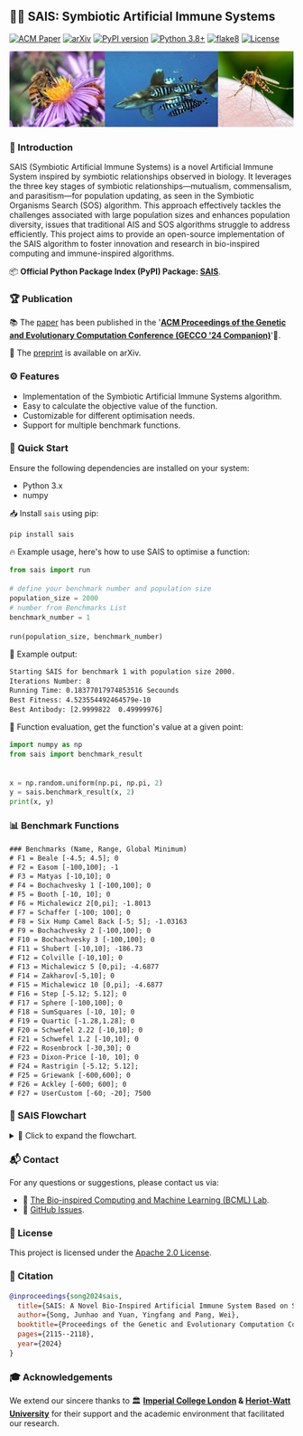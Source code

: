 ## 🧬🤖 SAIS: Symbiotic Artificial Immune Systems

<p align="left">
  <a href="https://dl.acm.org/doi/abs/10.1145/3638530.3664188"><img src="https://img.shields.io/badge/ACM%20GECCO-2024-orange?logo=acm" alt="ACM Paper"></a>
  <a href="https://arxiv.org/abs/2402.07244"><img src="https://img.shields.io/badge/arXiv-2402.07244-b31b1b.svg?logo=arxiv" alt="arXiv"></a>
  <a href="https://pypi.org/project/sais/"><img src="https://img.shields.io/pypi/v/sais.svg?color=blue" alt="PyPI version"></a>
  <a href="https://www.python.org/"><img src="https://img.shields.io/badge/python-3.8%2B-blue.svg?logo=python" alt="Python 3.8+"></a>
  <a href="https://github.com/Rqcker/SymbioticAIS/actions/workflows/flake8.yml"><img src="https://img.shields.io/badge/code%20style-flake8-brightgreen.svg?logo=python" alt="flake8"></a>
  <a href="http://www.apache.org/licenses/LICENSE-2.0"><img src="https://img.shields.io/github/license/Rqcker/SymbioticAIS.svg" alt="License"></a>
</p>

<p align="center">
  <img src="https://raw.githubusercontent.com/Rqcker/ImageHosting/master/dissertation/symbio3.png" alt="Symbiotic">
</p>

### 🔬 Introduction
SAIS (Symbiotic Artificial Immune Systems) is a novel Artificial Immune System inspired by symbiotic relationships observed in biology. It leverages the three key stages of symbiotic relationships—mutualism, commensalism, and parasitism—for population updating, as seen in the Symbiotic Organisms Search (SOS) algorithm. This approach effectively tackles the challenges associated with large population sizes and enhances population diversity, issues that traditional AIS and SOS algorithms struggle to address efficiently. This project aims to provide an open-source implementation of the SAIS algorithm to foster innovation and research in bio-inspired computing and immune-inspired algorithms.

📦 **Official Python Package Index (PyPI) Package: [SAIS](https://pypi.org/project/sais/)**.

### 🏆 Publication

📚 The [paper](https://dl.acm.org/doi/abs/10.1145/3638530.3664188) has been published in the '[**ACM Proceedings of the Genetic and Evolutionary Computation Conference (GECCO '24 Companion)**](https://dl.acm.org/conference/gecco)'🎉.

🎊 The [preprint](https://arxiv.org/abs/2402.07244) is available on arXiv.

### ⚙️ Features

- Implementation of the Symbiotic Artificial Immune Systems algorithm.
- Easy to calculate the objective value of the function.
- Customizable for different optimisation needs.
- Support for multiple benchmark functions.

### 🚀 Quick Start

Ensure the following dependencies are installed on your system:
- Python 3.x
- numpy

📥 Install `sais` using pip:

```bash
pip install sais
```

🔥 Example usage, here's how to use SAIS to optimise a function:

```python
from sais import run

# define your benchmark number and population size
population_size = 2000
# number from Benchmarks List
benchmark_number = 1

run(population_size, benchmark_number)
```

📌 Example output:
```bash
Starting SAIS for benchmark 1 with population size 2000.
Iterations Number: 8
Running Time: 0.18377017974853516 Secounds
Best Fitness: 4.523554492464579e-10
Best Antibody: [2.9999822  0.49999976]
```

🎯 Function evaluation, get the function's value at a given point:
```python
import numpy as np
from sais import benchmark_result


x = np.random.uniform(np.pi, np.pi, 2)
y = sais.benchmark_result(x, 2)
print(x, y)
```

### 📊 Benchmark Functions
```
### Benchmarks (Name, Range, Global Minimum)
# F1 = Beale [-4.5; 4.5]; 0
# F2 = Easom [-100,100]; -1
# F3 = Matyas [-10,10]; 0
# F4 = Bochachvesky 1 [-100,100]; 0
# F5 = Booth [-10, 10]; 0
# F6 = Michalewicz 2[0,pi]; -1.8013
# F7 = Schaffer [-100; 100]; 0
# F8 = Six Hump Camel Back [-5; 5]; -1.03163
# F9 = Bochachvesky 2 [-100,100]; 0
# F10 = Bochachvesky 3 [-100,100]; 0
# F11 = Shubert [-10,10]; -186.73
# F12 = Colville [-10,10]; 0
# F13 = Michalewicz 5 [0,pi]; -4.6877
# F14 = Zakharov[-5,10]; 0
# F15 = Michalewicz 10 [0,pi]; -4.6877
# F16 = Step [-5.12; 5.12]; 0
# F17 = Sphere [-100,100]; 0
# F18 = SumSquares [-10, 10]; 0
# F19 = Quartic [-1.28,1.28]; 0
# F20 = Schwefel 2.22 [-10,10]; 0
# F21 = Schwefel 1.2 [-10,10]; 0
# F22 = Rosenbrock [-30,30]; 0
# F23 = Dixon-Price [-10, 10]; 0
# F24 = Rastrigin [-5.12; 5.12];
# F25 = Griewank [-600,600]; 0
# F26 = Ackley [-600; 600]; 0
# F27 = UserCustom [-60; -20]; 7500
```

### 🔄 SAIS Flowchart

<details>
  <summary>📌 Click to expand the flowchart.</summary>
  <p align="center">
    <img src="https://raw.githubusercontent.com/Rqcker/ImageHosting/master/dissertation/flowchart.png" alt="Flowchart">
  </p>
</details>

### 📬 Contact
For any questions or suggestions, please contact us via:
- 🔬 [The Bio-inspired Computing and Machine Learning (BCML) Lab](https://bioml.eu.org/).
- 🐛 [GitHub Issues](https://github.com/Rqcker/SymbioticAIS/issues).

### 📜 License
This project is licensed under the [Apache 2.0 License](LICENSE).

### 🔖 Citation
```bibtex
@inproceedings{song2024sais,
  title={SAIS: A Novel Bio-Inspired Artificial Immune System Based on Symbiotic Paradigm},
  author={Song, Junhao and Yuan, Yingfang and Pang, Wei},
  booktitle={Proceedings of the Genetic and Evolutionary Computation Conference Companion},
  pages={2115--2118},
  year={2024}
}
```

### 🎓 Acknowledgements

We extend our sincere thanks to 🏛️ **[Imperial College London](https://www.imperial.ac.uk/) & [Heriot-Watt University](https://www.hw.ac.uk/)** for their support and the academic environment that facilitated our research.
